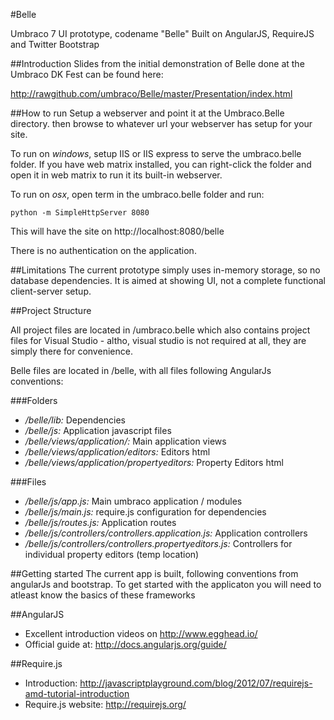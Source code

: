 #Belle

Umbraco 7 UI prototype, codename "Belle" Built on AngularJS, RequireJS and Twitter Bootstrap

##Introduction
Slides from the initial demonstration of Belle done at the Umbraco DK Fest can be found here: 

http://rawgithub.com/umbraco/Belle/master/Presentation/index.html
	

##How to run
Setup a webserver and point it at the Umbraco.Belle directory. then browse to whatever url your webserver has setup for your site.

To run on *windows*, setup IIS or IIS express to serve the umbraco.belle folder. If you have web matrix installed, you can right-click the folder and open it in web matrix to run it its built-in webserver.

To run on *osx*, open term in the umbraco.belle folder and run:
	
	python -m SimpleHttpServer 8080

This will have the site on http://localhost:8080/belle

There is no authentication on the application.

##Limitations
The current prototype simply uses in-memory storage, so no database dependencies. It is aimed at showing UI, not a complete functional client-server setup. 

##Project Structure

All project files are located in /umbraco.belle which also contains project files for Visual Studio - altho, visual studio is not required 
at all, they are simply there for convenience.

Belle files are located in /belle, with all files following AngularJs 
conventions:

###Folders
- */belle/lib:* Dependencies
- */belle/js:* Application javascript files
- */belle/views/application/:* Main application views
- */belle/views/application/editors:* Editors html
- */belle/views/application/propertyeditors:* Property Editors html


###Files
- */belle/js/app.js:* Main umbraco application / modules
- */belle/js/main.js:* require.js configuration for dependencies
- */belle/js/routes.js:* Application routes
- */belle/js/controllers/controllers.application.js:* Application controllers
- */belle/js/controllers/controllers.propertyeditors.js:* Controllers for individual property editors (temp location)


##Getting started
The current app is built, following conventions from angularJs and bootstrap. To get started with the applicaton you will need to atleast know the basics of these frameworks 

##AngularJS
- Excellent introduction videos on http://www.egghead.io/
- Official guide at: http://docs.angularjs.org/guide/

##Require.js
- Introduction: http://javascriptplayground.com/blog/2012/07/requirejs-amd-tutorial-introduction
- Require.js website: http://requirejs.org/





